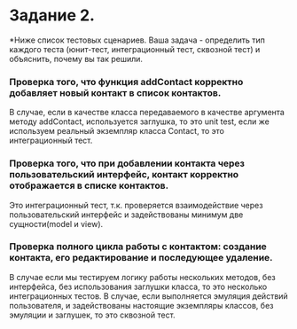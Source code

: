 # Задание 2.
*Ниже список тестовых сценариев. Ваша задача - определить тип каждого теста (юнит-тест, интеграционный тест, сквозной тест) и объяснить, почему вы так решили.

### Проверка того, что функция addContact корректно добавляет новый контакт в список контактов.
В случае, если в качестве класса передаваемого в качестве аргумента методу addContact, используется заглушка, то это unit test,
если же используем реальный экземпляр класса Contact, то это интеграционный тест.

### Проверка того, что при добавлении контакта через пользовательский интерфейс, контакт корректно отображается в списке контактов.
Это интеграционный тест, т.к. проверяется взаимодействие через пользовательский интерфейс и задействованы минимум две сущности(model и view).

### Проверка полного цикла работы с контактом: создание контакта, его редактирование и последующее удаление.
В случае если мы тестируем логику работы нескольких методов, без интерфейса, без использования заглушки класса, то это несколько интеграционных тестов.
В случае, если выполняется эмуляция действий пользователя, и задействованы настоящие экземпляры классов, без эмуляции и заглушек, то это сквозной тест.
